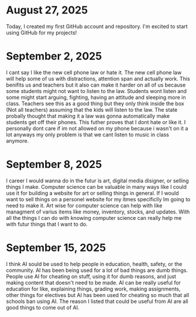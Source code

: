 # August 27, 2025
Today, I created my first GitHub account and repository. I'm excited to start using GitHub for my projects!
# September 2, 2025
I cant say I like the new cell phone law or hate it.
The new cell phone law will help some of us with distractions, attention span and actually work. This benifits us and teachers but it also can make it harder on all of us because some students might not want to listen to the law. Students wont listen and some might start arguing, fighting, having an attitude and sleeping more in class. Teachers see this as a good thing but they only think inside the box (Not all teachers) assuming that the kids will listen to the law. The state probally thought that making it a law was gonna automatically make students get off their phones.
This futher proves that I dont hate or like it. I personally dont care if im not allowed on my phone because i wasn't on it a lot anyways my only problem is that we cant listen to music in class anymore.
# September 8, 2025
I career I would wanna do in the futur is art, digital media disigner, or selling things I make.
Computer science can be valuable in many ways like I could use it for building a website for art or selling things in general.
If I would want to sell things on a personel website for my itmes specificlly Im going to need to make it.
Art wise for computer science can help with like managment of varius items like money, inventory, stocks, and updates.
With all the things I can do with knowing computer science can really help me with futur things that I want to do.
# September 15, 2025
I think AI sould be used to help people in education, health, safety, or the community.
AI has been being used for a lot of bad things are dumb things.
People use AI for cheating on stuff, using it for dumb reasons, and just making content that doesn't need to be made.
AI can be really useful for education for like, explaining things, grading work, making assignments, other things for electives but AI has been used for cheating so much that all schools ban using AI.
The reason I listed that could be useful from AI are all good things to come out of AI.
